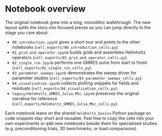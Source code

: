 # Notebook overview

The original notebook grew into a long, monolithic walkthrough.  The new layout
splits the story into focused pieces so you can jump directly to the stage you
care about:

- `00_introduction.ipynb` gives a short tour and points to the other notebooks
  (`cell_exports/00_introduction_cells.py`).
- `01_grid_and_operator.ipynb` builds grids and assembles Helmholtz operators
  (`cell_exports/01_grid_and_operator_cells.py`).
- `02_single_run.ipynb` performs one GMRES solve from start to finish
  (`cell_exports/02_single_run_cells.py`).
- `03_parameter_sweeps.ipynb` demonstrates the sweep driver for parameter
  studies (`cell_exports/03_parameter_sweeps_cells.py`).
- `04_visualisation.ipynb` collects plotting snippets for fields and residuals
  (`cell_exports/04_visualisation_cells.py`).
- `legacy/Helmholtz_GMRES_Julia_MSc.ipynb` preserves the original narrative for
  reference (`cell_exports/Helmholtz_GMRES_Julia_MSc_cells.py`).

Each notebook leans on the shared `helmholtz_basics` Python package so code
snippets stay short and reusable.  Feel free to copy the cells into your own
experiments or add new notebooks beside them for specialised studies (e.g.
preconditioning trials, 3D benchmarks, or load comparisons).
